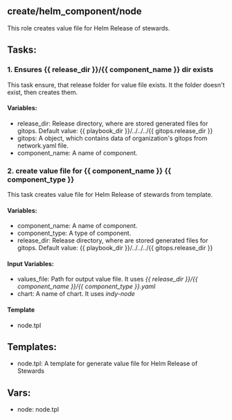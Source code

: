 [//]: # (##############################################################################################)
[//]: # (Copyright Accenture. All Rights Reserved.)
[//]: # (SPDX-License-Identifier: Apache-2.0)
[//]: # (##############################################################################################)

## create/helm_component/node
This role creates value file for Helm Release of stewards.

## Tasks:
### 1. Ensures {{ release_dir }}/{{ component_name }} dir exists
This task ensure, that release folder for value file exists.
It the folder doesn't exist, then creates them.

#### Variables:
 - release_dir: Release directory, where are stored generated files for gitops. Default value: {{ playbook_dir }}/../../../{{ gitops.release_dir }}
 - gitops: A object, which contains data of organization's gitops from network.yaml file.
 - component_name: A name of component.

### 2. create value file for {{ component_name }} {{ component_type }}
This task creates value file for Helm Release of stewards from template.

#### Variables:
 - component_name: A name of component.
 - component_type: A type of component.
 - release_dir: Release directory, where are stored generated files for gitops. Default value: {{ playbook_dir }}/../../../{{ gitops.release_dir }}

#### Input Variables:
 - values_file: Path for output value file. It uses *{{ release_dir }}/{{ component_name }}/{{ component_type }}.yaml*
 - chart: A name of chart. It uses *indy-node* 
 
#### Template
 - node.tpl

## Templates:
 - node.tpl: A template for generate value file for Helm Release of Stewards

## Vars:
 - node: node.tpl